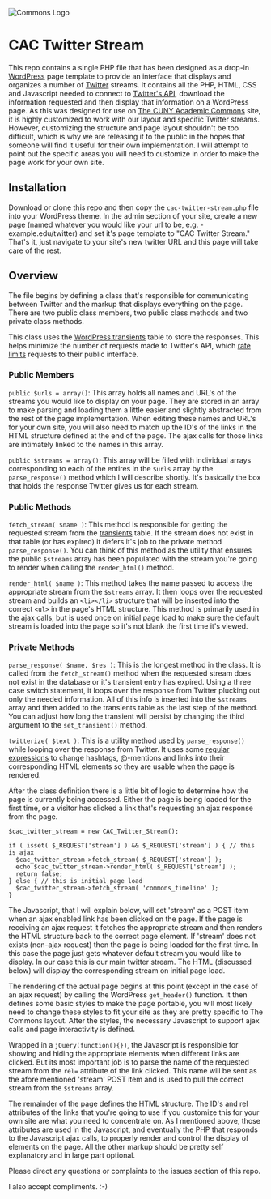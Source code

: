 ![Commons Logo](http://commons.gc.cuny.edu/wp-content/themes/bp-nelo/_inc/images/bg-header.gif)

# CAC Twitter Stream
This repo contains a single PHP file that has been designed as a drop-in [WordPress](http://wordpress.org) page template to provide an interface that displays and organizes a number of [Twitter](http://twitter.com) streams. It contains all the PHP, HTML, CSS and Javascript needed to connect to [Twitter's API](https://dev.twitter.com), download the information requested and then display that information on a WordPress page. As this was designed for use on [The CUNY Academic Commons](http://commons.gc.cuny.edu) site, it is highly customized to work with our layout and specific Twitter streams. However, customizing the structure and page layout shouldn't be too difficult, which is why we are releasing it to the public in the hopes that someone will find it useful for their own implementation. I will attempt to point out the specific areas you will need to customize in order to make the page work for your own site.

## Installation
Download or clone this repo and then copy the `cac-twitter-stream.php` file into your WordPress theme. In the admin section of your site, create a new page (named whatever you would like your url to be, e.g. - example.edu/twitter) and set it's page template to "CAC Twitter Stream." That's it, just navigate to your site's new twitter URL and this page will take care of the rest.

## Overview
The file begins by defining a class that's responsible for communicating between Twitter and the markup that displays everything on the page. There are two public class members, two public class methods and two private class methods.

This class uses the [WordPress transients](http://codex.wordpress.org/Transients_API) table to store the responses. This helps minimize the number of requests made to Twitter's API, which [rate limits](https://dev.twitter.com/docs/rate-limiting) requests to their public interface.

### Public Members
`public $urls = array()`: This array holds all names and URL's of the streams you would like to display on your page. They are stored in an array to make parsing and loading them a little easier and slightly abstracted from the rest of the page implementation. When editing these names and URL's for your own site, you will also need to match up the ID's of the links in the HTML structure defined at the end of the page. The ajax calls for those links are intimately linked to the names in this array.

`public $streams = array()`: This array will be filled with individual arrays corresponding to each of the entires in the `$urls` array by the `parse_response()` method which I will describe shortly. It's basically the box that holds the response Twitter gives us for each stream.

### Public Methods
`fetch_stream( $name )`: This method is responsible for getting the requested stream from the [transients](http://codex.wordpress.org/Transients_API) table. If the stream does not exist in that table (or has expired) it defers it's job to the private method `parse_response()`. You can think of this method as the utility that ensures the public `$streams` array has been populated with the stream you're going to render when calling the `render_html()` method.

`render_html( $name )`: This method takes the name passed to access the appropriate stream from the `$streams` array. It then loops over the requested stream and builds an `<li></li>` structure that will be inserted into the correct `<ul>` in the page's HTML structure. This method is primarily used in the ajax calls, but is used once on initial page load to make sure the default stream is loaded into the page so it's not blank the first time it's viewed.

### Private Methods
`parse_response( $name, $res )`: This is the longest method in the class. It is called from the `fetch_stream()` method when the requested stream does not exist in the database or it's transient entry has expired. Using a three case switch statement, it loops over the response from Twitter plucking out only the needed information. All of this info is inserted into the `$streams` array and then added to the transients table as the last step of the method. You can adjust how long the transient will persist by changing the third argument to the `set_transient()` method.

`twitterize( $text )`: This is a utility method used by `parse_response()` while looping over the response from Twitter. It uses some [regular expressions](http://gskinner.com/RegExr/) to change hashtags, @-mentions and links into their corresponding HTML elements so they are usable when the page is rendered.

After the class definition there is a little bit of logic to determine how the page is currently being accessed. Either the page is being loaded for the first time, or a visitor has clicked a link that's requesting an ajax response from the page.

```
$cac_twitter_stream = new CAC_Twitter_Stream();

if ( isset( $_REQUEST['stream'] ) && $_REQUEST['stream'] ) { // this is ajax
  $cac_twitter_stream->fetch_stream( $_REQUEST['stream'] );
  echo $cac_twitter_stream->render_html( $_REQUEST['stream'] );
  return false;
} else { // this is initial page load
  $cac_twitter_stream->fetch_stream( 'commons_timeline' );
}
```

The Javascript, that I will explain below, will set 'stream' as a POST item when an ajax enabled link has been clicked on the page. If the page is receiving an ajax request it fetches the appropriate stream and then renders the HTML structure back to the correct page element. If 'stream' does not exists (non-ajax request) then the page is being loaded for the first time. In this case the page just gets whatever default stream you would like to display. In our case this is our main twitter stream. The HTML (discussed below) will display the corresponding stream on initial page load.

The rendering of the actual page begins at this point (except in the case of an ajax request) by calling the WordPress `get_header()` function. It then defines some basic styles to make the page portable, you will most likely need to change these styles to fit your site as they are pretty specific to The Commons layout. After the styles, the necessary Javascript to support ajax calls and page interactivity is defined.

Wrapped in a `jQuery(function(){})`, the Javascript is responsible for showing and hiding the appropriate elements when different links are clicked. But its most important job is to parse the name of the requested stream from the `rel=` attribute of the link clicked. This name will be sent as the afore mentioned 'stream' POST item and is used to pull the correct stream from the `$streams` array.

The remainder of the page defines the HTML structure. The ID's and rel attributes of the links that you're going to use if you customize this for your own site are what you need to concentrate on. As I mentioned above, those attributes are used in the Javascript, and eventually the PHP that responds to the Javascript ajax calls, to properly render and control the display of elements on the page. All the other markup should be pretty self explanatory and in large part optional.

Please direct any questions or complaints to the issues section of this repo.

I also accept compliments.  :-)
























